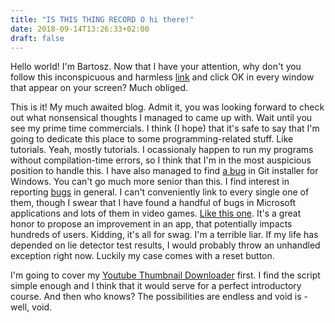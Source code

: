 ```yaml
---
title: "IS THIS THING RECORD O hi there!"
date: 2018-09-14T13:26:33+02:00
draft: false
---
```

Hello world! I'm Bartosz. Now that I have your attention, why don't you follow this inconspicuous and harmless [link](https://gimmecash.com/) and click OK in every window that appear on your screen? Much obliged.

This is it! My much awaited blog. Admit it, you was looking forward to check out what nonsensical thoughts I managed to came up with. Wait until you see my prime time commercials. I think (I hope) that it's safe to say that I'm going to dedicate this place to some programming-related stuff. Like tutorials. Yeah, mostly tutorials. I ocassionaly happen to run my programs without compilation-time errors, so I think that I'm in the most auspicious position to handle this. I have also managed to find [a bug](https://github.com/git-for-windows/build-extra/pull/187) in Git installer for Windows. You can't go much more senior than this. I find interest in reporting [bugs](/bugs) in general. I can't conveniently link to every single one of them, though I swear that I have found a handful of bugs in Microsoft applications and lots of them in video games. [Like this one](https://steamcommunity.com/app/530390/discussions/0/1483235412209625192/). It's a great honor to propose an improvement in an app, that potentially impacts hundreds of users. Kidding, it's all for swag. I'm a terrible liar. If my life has depended on lie detector test results, I would probably throw an unhandled exception right now. Luckily my case comes with a reset button.

I'm going to cover my [Youtube Thumbnail Downloader](https://github.com/izdwuut/utumler) first. I find the script simple enough and I think that it would serve for a perfect introductory course. And then who knows? The possibilities are endless and void is - well, void.